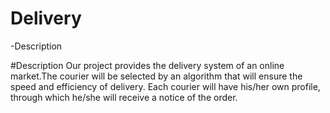 # Delivery
-Description

#Description
Our project provides the delivery system of an online market.The courier will be selected by an algorithm that will ensure the speed and efficiency of delivery. Each courier will have his/her own profile, through which he/she will receive a notice of the order.

